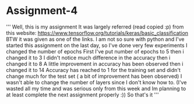 # Assignment-4
''' Well, this is my assignment
    It was largely referred (read copied :p) from this website: https://www.tensorflow.org/tutorials/keras/basic_classification
    BTW it was given as one of the links. I am not so sure with python and I've started this assignment on the last day, so I've done very few experiments
    I changed the number of epochs
    First I've put number of epochs to 5
    then i changed it to 3
    I didn't notice much difference in the accuracy
    then i changed it to 8
    A little improvement in accuracy has been observed
    then i changed it to 14
    Accuracy has reached to 1 for the training set and didn't change much for the test set ( a bit of improvement has been observed)
    I wasn't able to change the number of layers since I don't know how to. (I've wasted all my time and was serious only from this week and Im planning to at least complete the next assignment properly :))
    So that's it
'''
    
